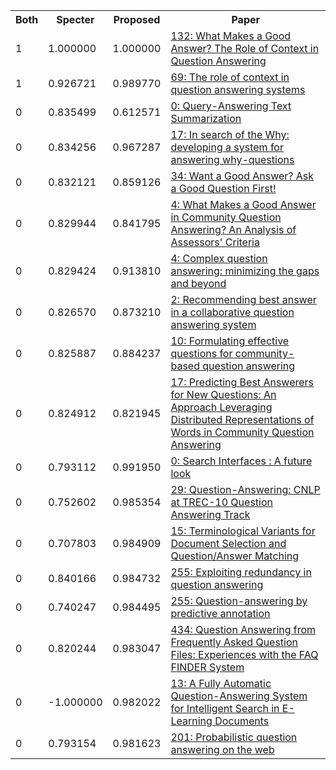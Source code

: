 <html><table><tr>
<th>Both</th>
<th>Specter</th>
<th>Proposed</th>
<th>Paper</th>
</tr>
<tr>
<td>1</td>
<td>1.000000</td>
<td>1.000000</td>
<td><a href="https://www.semanticscholar.org/paper/51882ef298fc87c73801f3dc80947328860c0a00">132: What Makes a Good Answer? The Role of Context in Question Answering</a></td>
</tr>
<tr>
<td>1</td>
<td>0.926721</td>
<td>0.989770</td>
<td><a href="https://www.semanticscholar.org/paper/44cf0be24082e10b59c2fcf6f7ee42f93ae750eb">69: The role of context in question answering systems</a></td>
</tr>
<tr>
<td>0</td>
<td>0.835499</td>
<td>0.612571</td>
<td><a href="https://www.semanticscholar.org/paper/dedf54f61c18b7c0a4791c4bf4526058b4f79aaf">0: Query-Answering Text Summarization</a></td>
</tr>
<tr>
<td>0</td>
<td>0.834256</td>
<td>0.967287</td>
<td><a href="https://www.semanticscholar.org/paper/ff303518834a48cd7545d76fa2fa00e6322d3373">17: In search of the Why: developing a system for answering why-questions</a></td>
</tr>
<tr>
<td>0</td>
<td>0.832121</td>
<td>0.859126</td>
<td><a href="https://www.semanticscholar.org/paper/eebff0dc31db2602110c6a671abf9107124e1ef6">34: Want a Good Answer? Ask a Good Question First!</a></td>
</tr>
<tr>
<td>0</td>
<td>0.829944</td>
<td>0.841795</td>
<td><a href="https://www.semanticscholar.org/paper/593b8631928b4eb1840b9d12f79e6479500a1258">4: What Makes a Good Answer in Community Question Answering? An Analysis of Assessors' Criteria</a></td>
</tr>
<tr>
<td>0</td>
<td>0.829424</td>
<td>0.913810</td>
<td><a href="https://www.semanticscholar.org/paper/90fab7da8b4416ca98aa99d87b7edbfa03b5b9bc">4: Complex question answering: minimizing the gaps and beyond</a></td>
</tr>
<tr>
<td>0</td>
<td>0.826570</td>
<td>0.873210</td>
<td><a href="https://www.semanticscholar.org/paper/6fed98f6f6221ccc07af5892602017735779c78d">2: Recommending best answer in a collaborative question answering system</a></td>
</tr>
<tr>
<td>0</td>
<td>0.825887</td>
<td>0.884237</td>
<td><a href="https://www.semanticscholar.org/paper/2ccd280366dbe04700815be1252ebca3a380cd00">10: Formulating effective questions for community-based question answering</a></td>
</tr>
<tr>
<td>0</td>
<td>0.824912</td>
<td>0.821945</td>
<td><a href="https://www.semanticscholar.org/paper/c6f02cc2ffdd622b89377e107fd18f67c6c81ae1">17: Predicting Best Answerers for New Questions: An Approach Leveraging Distributed Representations of Words in Community Question Answering</a></td>
</tr>
<tr>
<td>0</td>
<td>0.793112</td>
<td>0.991950</td>
<td><a href="https://www.semanticscholar.org/paper/02af1d30f76aa0c0594c8516c8e8e99882dff033">0: Search Interfaces : A future look</a></td>
</tr>
<tr>
<td>0</td>
<td>0.752602</td>
<td>0.985354</td>
<td><a href="https://www.semanticscholar.org/paper/93cd0a09eec889d28f3ac1e7f1dabee0b7178b37">29: Question-Answering: CNLP at TREC-10 Question Answering Track</a></td>
</tr>
<tr>
<td>0</td>
<td>0.707803</td>
<td>0.984909</td>
<td><a href="https://www.semanticscholar.org/paper/fa6017a51390c75e85432b25c5b4a4aee859380e">15: Terminological Variants for Document Selection and Question/Answer Matching</a></td>
</tr>
<tr>
<td>0</td>
<td>0.840166</td>
<td>0.984732</td>
<td><a href="https://www.semanticscholar.org/paper/12fc6f855f58869cf81743b9be0df1380c17f4d0">255: Exploiting redundancy in question answering</a></td>
</tr>
<tr>
<td>0</td>
<td>0.740247</td>
<td>0.984495</td>
<td><a href="https://www.semanticscholar.org/paper/da7d8f3d6f6e09d2be7235bd167909291ae053ac">255: Question-answering by predictive annotation</a></td>
</tr>
<tr>
<td>0</td>
<td>0.820244</td>
<td>0.983047</td>
<td><a href="https://www.semanticscholar.org/paper/e78cabd2f0a8bc2487bf77fa5c62657ed589f64e">434: Question Answering from Frequently Asked Question Files: Experiences with the FAQ FINDER System</a></td>
</tr>
<tr>
<td>0</td>
<td>-1.000000</td>
<td>0.982022</td>
<td><a href="https://www.semanticscholar.org/paper/b25534ba06a8d5996149af8f931478cd9dc09f34">13: A Fully Automatic Question-Answering System for Intelligent Search in E-Learning Documents</a></td>
</tr>
<tr>
<td>0</td>
<td>0.793154</td>
<td>0.981623</td>
<td><a href="https://www.semanticscholar.org/paper/8acb7f72c9e83528b9bbb75381fe1b719d1db7cb">201: Probabilistic question answering on the web</a></td>
</tr>
</table></html>
